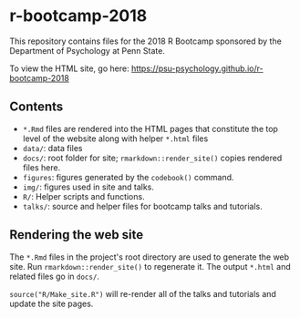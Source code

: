 # r-bootcamp-2018

This repository contains files for the 2018 R Bootcamp sponsored by the Department of Psychology at Penn State.

To view the HTML site, go here: <https://psu-psychology.github.io/r-bootcamp-2018>

## Contents

- `*.Rmd` files are rendered into the HTML pages that constitute the top level of the website along with helper `*.html` files
- `data/`: data files
- `docs/`: root folder for site; `rmarkdown::render_site()` copies rendered files here.
- `figures`: figures generated by the `codebook()` command.
- `img/`: figures used in site and talks.
- `R/`: Helper scripts and functions.
- `talks/`: source and helper files for bootcamp talks and tutorials.

## Rendering the web site

The `*.Rmd` files in the project's root directory are used to generate the web site. Run `rmarkdown::render_site()` to regenerate it. The output `*.html` and related files go in `docs/`.

`source("R/Make_site.R")` will re-render all of the talks and tutorials and update the site pages.


